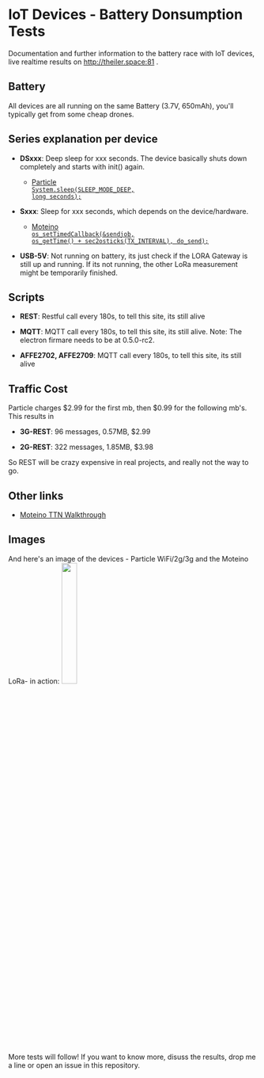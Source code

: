 # IoT Devices - Battery Donsumption Tests

Documentation and further information to the battery race with IoT devices, live realtime results on http://theiler.space:81 .

## Battery
All devices are all running on the same Battery (3.7V, 650mAh), you'll typically get from some cheap drones.

## Series explanation per device

* **DSxxx**: Deep sleep for xxx seconds. The device basically shuts down completely and starts with init() again.

  * [Particle](https://www.particle.io/) <code class="language-html" data-lang="c"><span class="nt">
        <a href="https://docs.particle.io/reference/firmware/electron/#sleep-sleep-">System.sleep(SLEEP_MODE_DEEP, long seconds);</a>
      </span></code>

* **Sxxx**: Sleep for xxx seconds, which depends on the device/hardware.

  * [Moteino](http://lowpowerlab.com/moteino/) <code class="language-html" data-lang="c"><span class="nt">
        <a href="https://github.com/matthijskooijman/arduino-lmic/blob/master/examples/ttn/ttn.ino">os_setTimedCallback(&sendjob, os_getTime() + sec2osticks(TX_INTERVAL), do_send);</a>
      </span></code>
* **USB-5V**: Not running on battery, its just check if the LORA Gateway is still up and running. If its not running, the other LoRa measurement might be temporarily finished.

## Scripts

* **REST**: Restful call every 180s, to tell this site, its still alive

* **MQTT**: MQTT call every 180s, to tell this site, its still alive. Note: The electron firmare needs to be at 0.5.0-rc2.

* **AFFE2702, AFFE2709**: MQTT call every 180s, to tell this site, its still alive

## Traffic Cost

Particle charges $2.99 for the first mb, then $0.99 for the following mb's. This results in

* **3G-REST**: 96 messages, 0.57MB, $2.99

* **2G-REST**: 322 messages, 1.85MB, $3.98

So REST will be crazy expensive in real projects, and really not the way to go.

## Other links

* [Moteino TTN Walkthrough]("https://github.com/lukastheiler/ttn_monteino")

## Images
And here's an image of the devices - Particle WiFi/2g/3g and the Moteino LoRa- in action:
<a href="battery_showdown.png" target="blank">
  <img href="public/battery_showdown.png" src="pubic/battery_showdown.png" width="25%">
</a>

More tests will follow! If you want to know more, disuss the results, drop me a line or open an issue in this repository.
